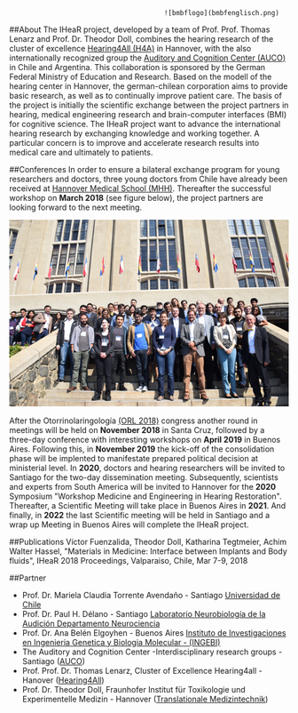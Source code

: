 
                                           ![bmbflogo](bmbfenglisch.png)

##About
The IHeaR project, developed by a team of Prof. Prof. Thomas Lenarz and Prof. Dr. Theodor Doll, combines the hearing research of the cluster of excellence [Hearing4All (H4A)](http://hearing4all.eu/EN/) in Hannover, with the also internationally recognized group the [Auditory and Cognition Center (AUCO)](http://www.auco.cl/) in Chile and Argentina. This collaboration is sponsored by the German Federal Ministry of Education and Research. Based on the modell of the  hearing center in Hannover, the german-chilean corporation aims to provide basic research, as well as to continually improve patient care. The basis of the project is initially the scientific exchange between the project partners in hearing, medical engineering research and brain-computer interfaces (BMI) for cognitive science. The IHeaR project want to advance the international hearing research by exchanging knowledge and working together. A particular concern is to improve and accelerate research results into medical care and ultimately to patients.  

##Conferences
In order to ensure a bilateral exchange program for young researchers and doctors, three young doctors from Chile have already been received at [Hannover Medical School (MHH)](https://www.mh-hannover.de/). Thereafter the successful workshop on **March 2018** (see figure below), the project partners are looking forward to the next meeting.

![meetingphoto](ihearmeeting.png)

After the Otorrinolaringología [(ORL 2018)](http://www.orl2018.cl/) congress another round in meetings will be held on **November 2018** in Santa Cruz, followed by a three-day conference with interesting workshops on **April 2019** in Buenos Aires. Following this, in **November 2019** the kick-off of the consolidation phase will be implented to manifestate prepared political decision at ministerial level. In **2020**, doctors and hearing researchers will be invited to Santiago for the two-day dissemination meeting. Subsequently, scientists and experts from South America will be invited to Hannover for the **2020** Symposium "Workshop Medicine and Engineering in Hearing Restoration". Thereafter,  a Scientific Meeting will take place in Buenos Aires in **2021**. And finally, in **2022** the last Scientific meeting will be held in Santiago and a wrap up Meeting in Buenos Aires will complete the IHeaR project.


##Publications
Víctor Fuenzalida, Theodor Doll, Katharina Tegtmeier, Achim Walter Hassel, "Materials in Medicine: Interface between Implants and Body fluids", IHeaR 2018 Proceedings, Valparaiso, Chile, Mar 7-9, 2018


##Partner
* Prof. Dr. Mariela Claudia Torrente Avendaño - Santiago [Universidad de Chile](http://www.uchile.cl/)
* Prof. Dr. Paul H. Délano - Santiago [Laboratorio Neurobiología de la Audición Departamento Neurociencia](http://www.audicion.cl/)
* Prof. Dr. Ana Belén Elgoyhen - Buenos Aires [Instituto de Investigaciones en Ingenieria Genetica y Biologia Molecular - (INGEBI)](http://ingebi-conicet.gov.ar/es_fisiologia-y-genetica-de-la-audicion/)
* The Auditory and Cognition Center -Interdisciplinary research groups - Santiago ([AUCO](http://www.auco.cl/))
* Prof. Prof. Dr. Thomas Lenarz, Cluster of Excellence Hearing4all - Hanover ([Hearing4All](http://hearing4all.eu/EN/))
* Prof. Dr. Theodor Doll, Fraunhofer Institut für Toxikologie und Experimentelle Medizin - Hannover ([Translationale Medizintechnik](https://www.item.fraunhofer.de/de/angebot/medizintechnik.html/))

